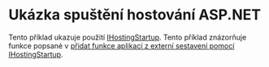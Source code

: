 # <a name="aspnet-hosting-startup-sample"></a>Ukázka spuštění hostování ASP.NET

Tento příklad ukazuje použití [IHostingStartup](https://docs.microsoft.com/dotnet/api/microsoft.aspnetcore.hosting.ihostingstartup). Tento příklad znázorňuje funkce popsané v [přidat funkce aplikací z externí sestavení pomocí IHostingStartup](https://docs.microsoft.com/aspnet/core/host-and-deploy/ihostingstartup).
